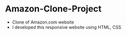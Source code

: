 # Amazon-Clone-Project
- Clone of Amazon.com website
- I developed this responsive website using HTML, CSS


